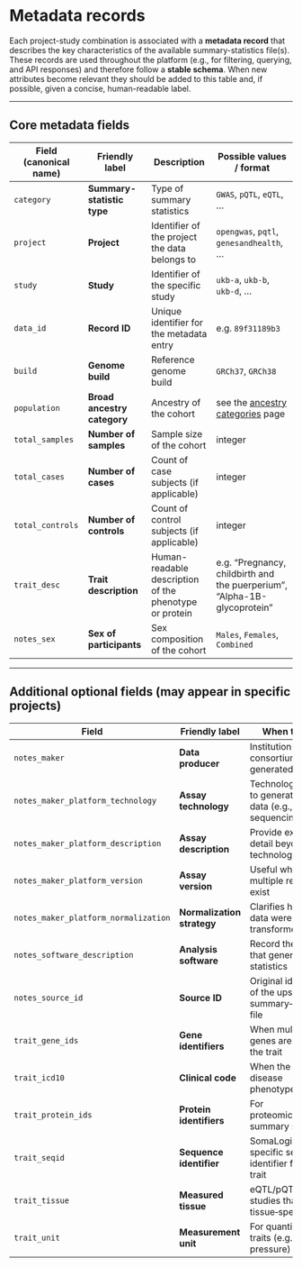 # Metadata records

Each project-study combination is associated with a **metadata record** that describes the key characteristics of the available summary-statistics file(s).
These records are used throughout the platform (e.g., for filtering, querying, and API responses) and therefore follow a **stable schema**. When new attributes become relevant they should be added to this table and, if possible, given a concise, human-readable label.

---

## Core metadata fields

| Field (canonical name) | Friendly label              | Description                                            | Possible values / format                                                 |
|------------------------|-----------------------------|--------------------------------------------------------|--------------------------------------------------------------------------|
| `category`             | **Summary-statistic type**  | Type of summary statistics                             | `GWAS`, `pQTL`, `eQTL`, …                                                |
| `project`              | **Project**                 | Identifier of the project the data belongs to          | `opengwas`, `pqtl`, `genesandhealth`, …                                  |
| `study`                | **Study**                   | Identifier of the specific study                       | `ukb-a`, `ukb-b`, `ukb-d`, …                                             |
| `data_id`              | **Record ID**               | Unique identifier for the metadata entry               | e.g. `89f31189b3`                                                        |
| `build`                | **Genome build**            | Reference genome build                                 | `GRCh37`, `GRCh38`                                                       |
| `population`           | **Broad ancestry category** | Ancestry of the cohort                                 | see the [ancestry categories](population.md) page                        |
| `total_samples`        | **Number of samples**       | Sample size of the cohort                              | integer                                                                  |                                            | integer
| `total_cases`          | **Number of cases**         | Count of case subjects (if applicable)                 | integer                                                                  |
| `total_controls`       | **Number of controls**      | Count of control subjects (if applicable)              | integer                                                                  |
| `trait_desc`           | **Trait description**       | Human-readable description of the phenotype or protein | e.g. “Pregnancy, childbirth and the puerperium”, “Alpha-1B-glycoprotein” |
| `notes_sex`            | **Sex of participants**     | Sex composition of the cohort                          | `Males`, `Females`, `Combined`                                           |


---

## Additional optional fields (may appear in specific projects)

| Field                                | Friendly label             | When to use                                                    |
|--------------------------------------|----------------------------|----------------------------------------------------------------|
| `notes_maker`                        | **Data producer**          | Institution or consortium that generated the data              |
| `notes_maker_platform_technology`    | **Assay technology**       | Technology used to generate the data (e.g., array, sequencing) |
| `notes_maker_platform_description`   | **Assay description**      | Provide extra detail beyond the technology name                |
| `notes_maker_platform_version`       | **Assay version**          | Useful when multiple releases exist                            |
| `notes_maker_platform_normalization` | **Normalization strategy** | Clarifies how raw data were transformed                        |
| `notes_software_description`         | **Analysis software**      | Record the tool that generated the statistics                  |
| `notes_source_id`                    | **Source ID**              | Original identifier of the upstream summary‑statistics file    |
| `trait_gene_ids`                     | **Gene identifiers**       | When multiple genes are linked to the trait                    |
| `trait_icd10`                        | **Clinical code**          | When the trait is a disease phenotype                          |
| `trait_protein_ids`                  | **Protein identifiers**    | For proteomics‑related summary statistics                      |
| `trait_seqid`                        | **Sequence identifier**    | SomaLogic specific sequence identifier for the trait           |                                                     |
| `trait_tissue`                       | **Measured tissue**        | eQTL/pQTL studies that are tissue‑specific                     |
| `trait_unit`                         | **Measurement unit**       | For quantitative traits (e.g., blood pressure)                 |
